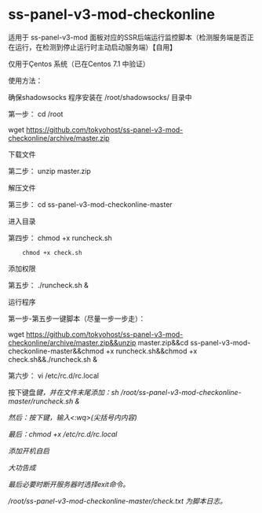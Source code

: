 # ss-panel-v3-mod-checkonline
适用于 ss-panel-v3-mod 面板对应的SSR后端运行监控脚本（检测服务端是否正在运行，在检测到停止运行时主动启动服务端）【自用】

仅用于Çentos 系统（已在Centos 7.1 中验证）

使用方法：

确保shadowsocks 程序安装在 /root/shadowsocks/ 目录中

第一步：
  cd /root
  
  wget https://github.com/tokyohost/ss-panel-v3-mod-checkonline/archive/master.zip

  下载文件
  
第二步：
  unzip master.zip

  解压文件
  
第三步：
  cd ss-panel-v3-mod-checkonline-master

  进入目录
  
第四步：
        chmod +x runcheck.sh

        chmod +x check.sh
        
        
  添加权限
  
第五步：
  ./runcheck.sh &

  运行程序
  
 第一步-第五步一键脚本（尽量一步一步走）：
 
 wget https://github.com/tokyohost/ss-panel-v3-mod-checkonline/archive/master.zip&&unzip master.zip&&cd ss-panel-v3-mod-checkonline-master&&chmod +x runcheck.sh&&chmod +x check.sh&&./runcheck.sh &
  
第六步：
  vi /etc/rc.d/rc.local

按下键盘<i>键，并在文件末尾添加：sh /root/ss-panel-v3-mod-checkonline-master/runcheck.sh & 
  
然后：按下<Esc>键，输入<:wq>(尖括号内内容)

最后：chmod +x /etc/rc.d/rc.local
  
  添加开机自启
  
  大功告成
  
最后必要时断开服务器时选择exit命令。

/root/ss-panel-v3-mod-checkonline-master/check.txt 为脚本日志。


